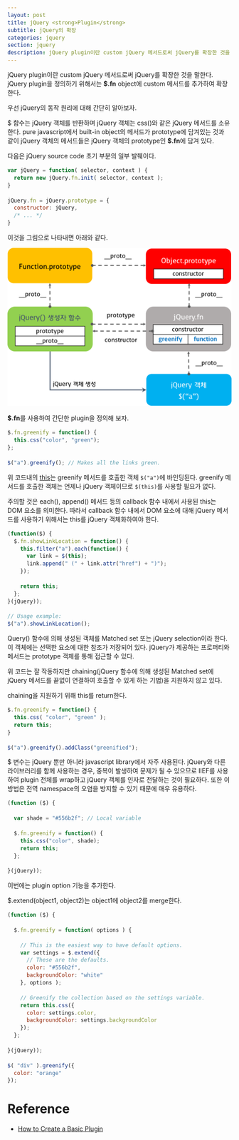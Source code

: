 ```yaml
---
layout: post
title: jQuery <strong>Plugin</strong>
subtitle: jQuery의 확장
categories: jquery
section: jquery
description: jQuery plugin이란 custom jQuery 메서드로써 jQuery를 확장한 것을 말한다. jQuery plugin을 정의하기 위해서는 **$.fn** object에 custom 메서드를 추가하여 확장한다. 우선 jQuery의 동작 원리에 대해 간단히 알아보자. $ 함수는 jQuery 객체를 반환하며 jQuery 객체는 css()와 같은 jQuery 메서드를 소유한다. pure javascript에서 built-in object의 메서드가 prototype에 담겨있는 것과 같이 jQuery 객체의 메서드들은 jQuery 객체의 prototype인 <strong>$.fn</strong>에 담겨 있다.
---
```


jQuery plugin이란 custom jQuery 메서드로써 jQuery를 확장한 것을 말한다. jQuery plugin을 정의하기 위해서는 **$.fn** object에 custom 메서드를 추가하여 확장한다.

우선 jQuery의 동작 원리에 대해 간단히 알아보자.

$ 함수는 jQuery 객체를 반환하며 jQuery 객체는 css()와 같은 jQuery 메서드를 소유한다. pure javascript에서 built-in object의 메서드가 prototype에 담겨있는 것과 같이 jQuery 객체의 메서드들은 jQuery 객체의 prototype인 <strong>$.fn</strong>에 담겨 있다.

다음은 jQuery source code 초기 부분의 일부 발췌이다.

```javascript
var jQuery = function( selector, context ) {
  return new jQuery.fn.init( selector, context );
}

jQuery.fn = jQuery.prototype = {
  constructor: jQuery,
  /* ... */
}
```

이것을 그림으로 나타내면 아래와 같다.

![jQuery.fn](/img/jquery-fn.png)

**$.fn**를 사용하여 간단한 plugin을 정의해 보자.

```javascript
$.fn.greenify = function() {
  this.css("color", "green");
};

$("a").greenify(); // Makes all the links green.
```

위 코드내의 [this](./js-this#method-invocation-pattern)는 greenify 메서드를 호출한 객체 `$("a")`에 바인딩된다. greenify 메서드를 호출한 객체는 언제나 jQuery 객체이므로 `$(this)`를 사용할 필요가 없다.

주의할 것은 each(), append() 메서드 등의 callback 함수 내에서 사용된 this는 DOM 요소를 의미한다. 따라서 callback 함수 내에서 DOM 요소에 대해 jQuery 메서드를 사용하기 위해서는 this를 jQuery 객체화하여야 한다.

```javascript
(function($) {
  $.fn.showLinkLocation = function() {
    this.filter("a").each(function() {
      var link = $(this);
      link.append(" (" + link.attr("href") + ")");
    });

    return this;
  };
}(jQuery));

// Usage example:
$("a").showLinkLocation();
```

Query() 함수에 의해 생성된 객체를 Matched set 또는 jQuery selection이라 한다. 이 객체에는 선택한 요소에 대한 참조가 저장되어 있다. jQuery가 제공하는 프로퍼티와 메서드는 prototype 객체를 통해 접근할 수 있다.

위 코드는 잘 작동하지만 chaining(jQuery 함수에 의해 생성된 Matched set에 jQuery 메서드를 끝없이 연결하여 호출할 수 있게 하는 기법)을 지원하지 않고 있다.

chaining을 지원하기 위해 this를 return한다.

```javascript
$.fn.greenify = function() {
  this.css( "color", "green" );
  return this;
}

$("a").greenify().addClass("greenified");
```

$ 변수는 jQuery 뿐만 아니라 javascript library에서 자주 사용된다. jQuery와 다른 라이브러리를 함께 사용하는 경우, 중복이 발생하여 문제가 될 수 있으므로 IIEF를 사용하여 plugin 전체를 wrap하고 jQuery 객체를 인자로 전달하는 것이 필요하다. 또한 이 방법은 전역 namespace의 오염을 방지할 수 있기 때문에 매우 유용하다.

```javascript
(function ($) {

  var shade = "#556b2f"; // Local variable

  $.fn.greenify = function() {
    this.css("color", shade);
    return this;
  };

}(jQuery));
```

이번에는 plugin option 기능을 추가한다.

$.extend(object1, object2)는 object1에 object2를 merge한다.

```javascript
(function ($) {

  $.fn.greenify = function( options ) {

    // This is the easiest way to have default options.
    var settings = $.extend({
      // These are the defaults.
      color: "#556b2f",
      backgroundColor: "white"
    }, options );

    // Greenify the collection based on the settings variable.
    return this.css({
      color: settings.color,
      backgroundColor: settings.backgroundColor
    });
  };

}(jQuery));

$( "div" ).greenify({
  color: "orange"
});
```

# Reference

* [How to Create a Basic Plugin](https://learn.jquery.com/plugins/basic-plugin-creation/)
